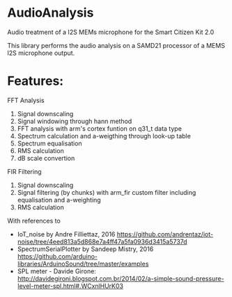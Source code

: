 # AudioAnalysis

Audio treatment of a I2S MEMs microphone for the Smart Citizen Kit 2.0

This library performs the audio analysis on a SAMD21 processor of a MEMS I2S microphone output.

# Features:

FFT Analysis

1. Signal downscaling
2. Signal windowing through hann method
3. FFT analysis with arm's cortex funtion on q31_t data type
4. Spectrum calculation and a-weigthing through look-up table
5. Spectrum equalisation
6. RMS calculation
7. dB scale convertion

FIR Filtering

1. Signal downscaling
2. Signal filtering (by chunks) with arm_fir custom filter including equalisation and a-weighting
3. RMS calculation

With references to
 * IoT_noise by Andre Filliettaz, 2016 https://github.com/andrentaz/iot-noise/tree/4eed813a5d868e7a4ff47a5fa0936d3415a5737d
 * SpectrumSerialPlotter by Sandeep Mistry, 2016 https://github.com/arduino-libraries/ArduinoSound/tree/master/examples
 * SPL meter - Davide Girone: http://davidegironi.blogspot.com.br/2014/02/a-simple-sound-pressure-level-meter-spl.html#.WCxnlHUrK03
 
